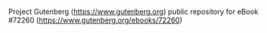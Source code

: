 Project Gutenberg (https://www.gutenberg.org) public repository
for eBook #72260 (https://www.gutenberg.org/ebooks/72260)

